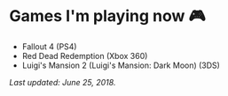 # Games I'm playing now 🎮

- Fallout 4 (PS4)
- Red Dead Redemption (Xbox 360)
- Luigi's Mansion 2 (Luigi's Mansion: Dark Moon) (3DS)

*Last updated: June 25, 2018.*
